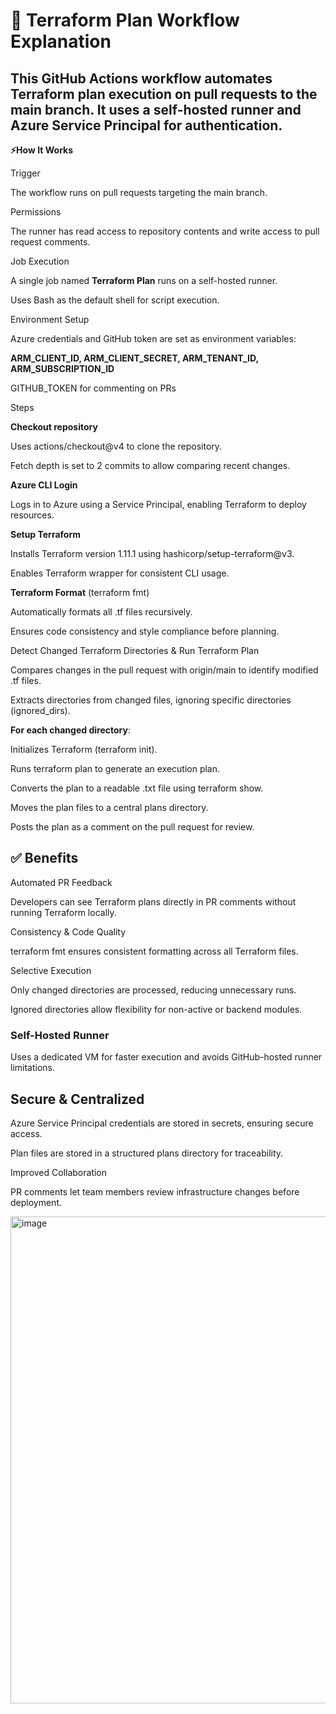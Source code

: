 # 📝 Terraform Plan Workflow Explanation


##  This GitHub Actions workflow automates Terraform plan execution on pull requests to the main branch. It uses a self-hosted runner and Azure Service Principal for authentication.

****⚡How It Works****

Trigger

The workflow runs on pull requests targeting the main branch.

Permissions

The runner has read access to repository contents and write access to pull request comments.

Job Execution

A single job named **Terraform Plan** runs on a self-hosted runner.

Uses Bash as the default shell for script execution.

Environment Setup

Azure credentials and GitHub token are set as environment variables:

**ARM_CLIENT_ID, ARM_CLIENT_SECRET, ARM_TENANT_ID, ARM_SUBSCRIPTION_ID** 

GITHUB_TOKEN for commenting on PRs

Steps

**Checkout repository**

Uses actions/checkout@v4 to clone the repository.

Fetch depth is set to 2 commits to allow comparing recent changes.

**Azure CLI Login**

Logs in to Azure using a Service Principal, enabling Terraform to deploy resources.

**Setup Terraform**

Installs Terraform version 1.11.1 using hashicorp/setup-terraform@v3.

Enables Terraform wrapper for consistent CLI usage.

**Terraform Format** (terraform fmt)

Automatically formats all .tf files recursively.

Ensures code consistency and style compliance before planning.

Detect Changed Terraform Directories & Run Terraform Plan

Compares changes in the pull request with origin/main to identify modified .tf files.

Extracts directories from changed files, ignoring specific directories (ignored_dirs).

**For each changed directory**:

Initializes Terraform (terraform init).

Runs terraform plan to generate an execution plan.

Converts the plan to a readable .txt file using terraform show.

Moves the plan files to a central plans directory.

Posts the plan as a comment on the pull request for review.

## **✅ Benefits**

Automated PR Feedback

Developers can see Terraform plans directly in PR comments without running Terraform locally.

Consistency & Code Quality

terraform fmt ensures consistent formatting across all Terraform files.

Selective Execution

Only changed directories are processed, reducing unnecessary runs.

Ignored directories allow flexibility for non-active or backend modules.

### **Self-Hosted Runner**

Uses a dedicated VM for faster execution and avoids GitHub-hosted runner limitations.

## Secure & Centralized

Azure Service Principal credentials are stored in secrets, ensuring secure access.

Plan files are stored in a structured plans directory for traceability.

Improved Collaboration

PR comments let team members review infrastructure changes before deployment.

<img width="908" height="779" alt="image" src="https://github.com/user-attachments/assets/9a23f87c-446c-4dae-bd7e-b6000777f66b" />

